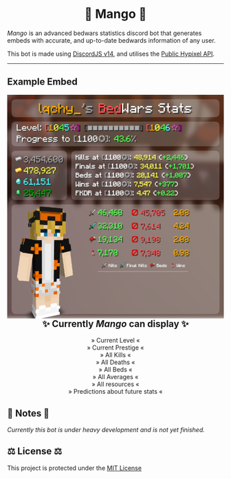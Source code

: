 <div align = "center">
  <h1>🥭 <strong>Mango</strong> 🥭</h1>
</div>

*Mango* is an advanced bedwars statistics discord bot that generates embeds with accurate, and up-to-date bedwards information of any user.

This bot is made using [DiscordJS v14](https://discord.js.org/), and utilises the [Public Hypixel API](https://api.hypixel.net/#section/Introduction).

- - -
## **Example Embed**

<div><img height = 520px width = 520px align="left" src="img\statsExample1.png" alt="Super cool lachy man image"></div>

<div align = "center" style="margin=20px; padding="50px; font-size=50px;">
  <h2>✨ Currently <em>Mango</em> can display ✨</h2>
<!--   <ul>
    <li>Current Level</li>
    <li>Current Prestige</li>
    <li>All Kills</li>
    <li>All Deaths</li>
    <li>All Beds</li>
    <li>All Averages</li>
    <li>All resources</li>
    <li>Predictions about future stats</li>
  </ul> -->
    » Current Level «<br>
    » Current Prestige «<br>
    » All Kills «<br>
    » All Deaths «<br>
    » All Beds «<br>
    » All Averages «<br>
    » All resources «<br>
    » Predictions about future stats «<br>
</div>

## 📝 Notes 📝
*Currently this bot is under heavy development and is not yet finished.*

<!-- KEEP THESE <BR>s otherwise layout kinda gets a tinyyy bit destroyed under the license part-->
## ⚖ License ⚖
This project is protected under the [MIT License](https://github.com/SampleSpaceDev/Mango/blob/master/LICENSE)<br><br>

